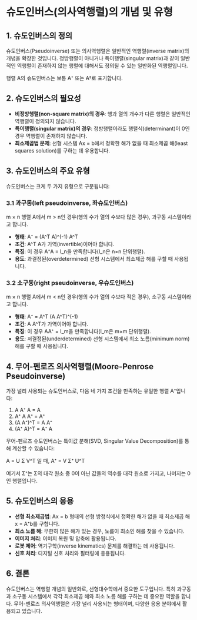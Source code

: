 # 슈도인버스(의사역행렬)의 개념 및 유형

## 1. 슈도인버스의 정의

슈도인버스(Pseudoinverse) 또는 의사역행렬은 일반적인 역행렬(inverse matrix)의 개념을 확장한 것입니다. 정방행렬이 아니거나 특이행렬(singular matrix)과 같이 일반적인 역행렬이 존재하지 않는 행렬에 대해서도 정의될 수 있는 일반화된 역행렬입니다.

행렬 A의 슈도인버스는 보통 A⁺ 또는 A†로 표기합니다.

## 2. 슈도인버스의 필요성

- **비정방행렬(non-square matrix)의 경우**: 행과 열의 개수가 다른 행렬은 일반적인 역행렬이 정의되지 않습니다.
- **특이행렬(singular matrix)의 경우**: 정방행렬이라도 행렬식(determinant)이 0인 경우 역행렬이 존재하지 않습니다.
- **최소제곱법 문제**: 선형 시스템 Ax = b에서 정확한 해가 없을 때 최소제곱 해(least squares solution)를 구하는 데 유용합니다.

## 3. 슈도인버스의 주요 유형

슈도인버스는 크게 두 가지 유형으로 구분됩니다:

### 3.1 과구동(left pseudoinverse, 좌슈도인버스)

m × n 행렬 A에서 m > n인 경우(행의 수가 열의 수보다 많은 경우), 과구동 시스템이라고 합니다.

- **형태**: A⁺ = (A^T A)^(-1) A^T
- **조건**: A^T A가 가역(invertible)이어야 합니다.
- **특징**: 이 경우 A⁺A = I_n을 만족합니다(I_n은 n×n 단위행렬).
- **용도**: 과결정된(overdetermined) 선형 시스템에서 최소제곱 해를 구할 때 사용됩니다.

### 3.2 소구동(right pseudoinverse, 우슈도인버스)

m × n 행렬 A에서 m < n인 경우(행의 수가 열의 수보다 적은 경우), 소구동 시스템이라고 합니다.

- **형태**: A⁺ = A^T (A A^T)^(-1)
- **조건**: A A^T가 가역이어야 합니다.
- **특징**: 이 경우 AA⁺ = I_m을 만족합니다(I_m은 m×m 단위행렬).
- **용도**: 저결정된(underdetermined) 선형 시스템에서 최소 노름(minimum norm) 해를 구할 때 사용됩니다.

## 4. 무어-펜로즈 의사역행렬(Moore-Penrose Pseudoinverse)

가장 널리 사용되는 슈도인버스로, 다음 네 가지 조건을 만족하는 유일한 행렬 A⁺입니다:

1. A A⁺ A = A
2. A⁺ A A⁺ = A⁺
3. (A A⁺)^T = A A⁺
4. (A⁺ A)^T = A⁺ A

무어-펜로즈 슈도인버스는 특이값 분해(SVD, Singular Value Decomposition)를 통해 계산할 수 있습니다:

A = U Σ V^T 일 때, A⁺ = V Σ⁺ U^T

여기서 Σ⁺는 Σ의 대각 원소 중 0이 아닌 값들의 역수를 대각 원소로 가지고, 나머지는 0인 행렬입니다.

## 5. 슈도인버스의 응용

- **선형 최소제곱법**: Ax = b 형태의 선형 방정식에서 정확한 해가 없을 때 최소제곱 해 x = A⁺b를 구합니다.
- **최소 노름 해**: 무한히 많은 해가 있는 경우, 노름이 최소인 해를 찾을 수 있습니다.
- **이미지 처리**: 이미지 복원 및 압축에 활용됩니다.
- **로봇 제어**: 역기구학(inverse kinematics) 문제를 해결하는 데 사용됩니다.
- **신호 처리**: 디지털 신호 처리와 필터링에 응용됩니다.

## 6. 결론

슈도인버스는 역행렬 개념의 일반화로, 선형대수학에서 중요한 도구입니다. 특히 과구동과 소구동 시스템에서 각각 최소제곱 해와 최소 노름 해를 구하는 데 중요한 역할을 합니다. 무어-펜로즈 의사역행렬은 가장 널리 사용되는 형태이며, 다양한 응용 분야에서 활용되고 있습니다.